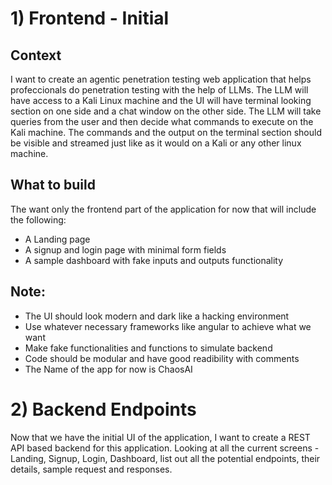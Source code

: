 # 1) Frontend - Initial

## Context
I want to create an agentic penetration testing web application that helps profeccionals do penetration testing with the help of LLMs.
The LLM will have access to a Kali Linux machine and the UI will have terminal looking section on one side and a chat window on the other side.
The LLM will take queries from the user and then decide what commands to execute on the Kali machine.
The commands and the output on the terminal section should be visible and streamed just like as it would on a Kali or any other linux machine.

## What to build
The want only the frontend part of the application for now that will include the following:
- A Landing page
- A signup and login page with minimal form fields
- A sample dashboard with fake inputs and outputs functionality

## Note:
- The UI should look modern and dark like a hacking environment
- Use whatever necessary frameworks like angular to achieve what we want
- Make fake functionalities and functions to simulate backend
- Code should be modular and have good readibility with comments
- The Name of the app for now is ChaosAI

# 2) Backend Endpoints

Now that we have the initial UI of the application, I want to create a REST API based backend for this application. Looking at all the current screens - Landing, Signup, Login, Dashboard, list out all the potential endpoints, their details, sample request and responses.